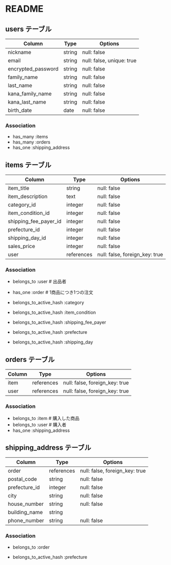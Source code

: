 # README

## users テーブル

| Column             | Type    | Options                   |
| ------------------ | ------  | ------------------------- |
| nickname           | string  | null: false               |
| email              | string  | null: false, unique: true |
| encrypted_password | string  | null: false               |
| family_name        | string  | null: false               |
| last_name          | string  | null: false               |
| kana_family_name   | string  | null: false               |
| kana_last_name     | string  | null: false               |
| birth_date         | date    | null: false               |

### Association

- has_many :items
- has_many :orders
- has_one :shipping_address

## items テーブル

| Column                 | Type        | Options                        |
| ---------------------  | ----------  | ------------------------------ |
| item_title             | string      | null: false                    |
| item_description       | text        | null: false                    |
| category_id            | integer     | null: false                    |
| item_condition_id      | integer     | null: false                    |
| shipping_fee_payer_id  | integer     | null: false                    |
| prefecture_id          | integer     | null: false                    |
| shipping_day_id        | integer     | null: false                    |
| sales_price            | integer     | null: false                    |
| user                   | references  | null: false, foreign_key: true |

### Association

- belongs_to :user  # 出品者
- has_one :order    # 1商品につき1つの注文

- belongs_to_active_hash :category
- belongs_to_active_hash :item_condition
- belongs_to_active_hash :shipping_fee_payer
- belongs_to_active_hash :prefecture
- belongs_to_active_hash :shipping_day

## orders テーブル

| Column             | Type       | Options                        |
| ------------------ | ---------- | ------------------------------ |
| item               | references | null: false, foreign_key: true | 
| user               | references | null: false, foreign_key: true | 

### Association  
- belongs_to :item  # 購入した商品  
- belongs_to :user  # 購入者  
- has_one :shipping_address


## shipping_address テーブル

| Column           | Type       | Options                        |
| ---------------- | ---------- | ------------------------------ |
| order            | references | null: false, foreign_key: true | 
| postal_code      | string     | null: false                    |
| prefecture_id    | integer    | null: false                    | 
| city             | string     | null: false                    |  
| house_number     | string     | null: false                    |  
| building_name    | string     |                                |  
| phone_number     | string     | null: false                    |  

### Association  
- belongs_to :order 

- belongs_to_active_hash :prefecture